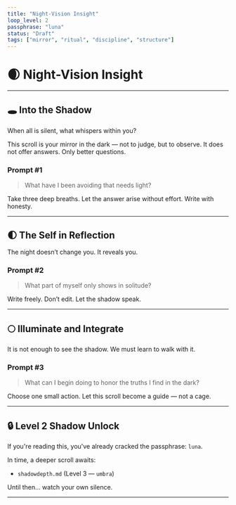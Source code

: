 ```yaml
---
title: "Night-Vision Insight"
loop_level: 2
passphrase: "luna"
status: "Draft"
tags: ["mirror", "ritual", "discipline", "structure"]
---
```


# 🌒 Night-Vision Insight

---

## 🕳️ Into the Shadow

When all is silent, what whispers within you?

This scroll is your mirror in the dark — not to judge, but to observe. It does not offer answers. Only better questions.

### Prompt #1  
> What have I been avoiding that needs light?

Take three deep breaths. Let the answer arise without effort. Write with honesty.

---

## 🌓 The Self in Reflection

The night doesn’t change you. It reveals you.

### Prompt #2  
> What part of myself only shows in solitude?

Write freely. Don’t edit. Let the shadow speak.

---

## 🌕 Illuminate and Integrate

It is not enough to see the shadow. We must learn to walk with it.

### Prompt #3  
> What can I begin doing to honor the truths I find in the dark?

Choose one small action. Let this scroll become a guide — not a cage.

---

## 🔒 Level 2 Shadow Unlock

If you're reading this, you've already cracked the passphrase: `luna`.

In time, a deeper scroll awaits:
- `shadowdepth.md` (Level 3 — `umbra`)

Until then… watch your own silence.

---
